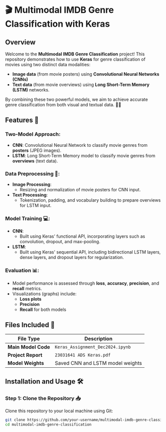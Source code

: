 # 🎬 **Multimodal IMDB Genre Classification with Keras**  

## Overview
Welcome to the **Multimodal IMDB Genre Classification** project! This repository demonstrates how to use **Keras** for genre classification of movies using two distinct data modalities:
- **Image data** (from movie posters) using **Convolutional Neural Networks (CNNs)**
- **Text data** (from movie overviews) using **Long Short-Term Memory (LSTM)** networks.

By combining these two powerful models, we aim to achieve accurate genre classification from both visual and textual data. 🎥📖

## Features 🌟

### **Two-Model Approach**:
- **CNN**: Convolutional Neural Network to classify movie genres from **posters** (JPEG images).
- **LSTM**: Long Short-Term Memory model to classify movie genres from **overviews** (text data).

### **Data Preprocessing** 🔄:
- **Image Processing**:
  - Resizing and normalization of movie posters for CNN input.
- **Text Processing**:
  - Tokenization, padding, and vocabulary building to prepare overviews for LSTM input.

### **Model Training** 💻:
- **CNN**: 
  - Built using Keras' functional API, incorporating layers such as convolution, dropout, and max-pooling.
- **LSTM**: 
  - Built using Keras' sequential API, including bidirectional LSTM layers, dense layers, and dropout layers for regularization.

### **Evaluation** 📊:
- Model performance is assessed through **loss**, **accuracy**, **precision**, and **recall** metrics.
- Visualizations (graphs) include:
  - **Loss plots** 
  - **Precision**
  - **Recall** for both models

## Files Included 📁

| File Type                      | Description                                  |
| ------------------------------ | -------------------------------------------- |
| **Main Model Code**            | `Keras_Assignment_Dec2024.ipynb`             |
| **Project Report**             | `23031641 ADS Keras.pdf`                    |
| **Model Weights**              | Saved CNN and LSTM model weights             |

## Installation and Usage 🛠️

### Step 1: Clone the Repository 📥
Clone this repository to your local machine using Git:
```bash
git clone https://github.com/your-username/multimodal-imdb-genre-classification.git
cd multimodal-imdb-genre-classification
